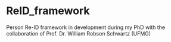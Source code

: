 # ReID_framework
 Person Re-ID framework in development during my PhD with the collaboration of Prof. Dr. William Robson Schwartz (UFMG) 
